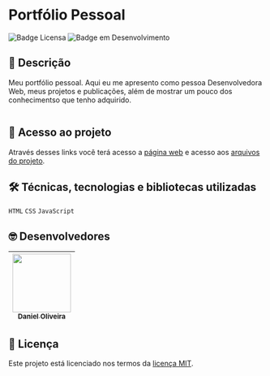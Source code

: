 # **Portfólio Pessoal**

![Badge Licensa](https://img.shields.io/github/license/danoliveiradev/optimus-tech?label=LICENSA&style=flat-square)
![Badge em Desenvolvimento](https://img.shields.io/static/v1?label=STATUS&message=EM%20DESENVOLVIMENTO&color=red&style=flat-square)

## 📝 **Descrição**

Meu portfólio pessoal. Aqui eu me apresento como pessoa Desenvolvedora Web, meus projetos e publicações, além de mostrar um pouco dos conhecimentso que tenho adquirido.

<p align="center">
  <img src=""/>
</p>

## 📂 **Acesso ao projeto**

Através desses links você terá acesso a [página web]() e acesso aos [arquivos do projeto]().

## 🛠 **Técnicas, tecnologias e bibliotecas utilizadas**

`HTML`
`CSS`
`JavaScript`
  
## 🤓 **Desenvolvedores**

| [<img src="https://github.com/danoliveiradev/readme/blob/118faf3a730ac93d415f9afaa5c2e5407e1e3e36/Eu.jpeg" width=115><br><sub>Daniel Oliveira</sub>](https://github.com/danoliveiradev) |
| :---: |

## 🔐 **Licença**

Este projeto está licenciado nos termos da [licença MIT](https://github.com/danoliveiradev/readme/blob/c1be2c0daacda0a944d2596ea78fbe98d37d0680/LICENSE.txt).

